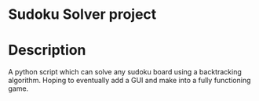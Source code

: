 # Sudoku Solver project

# Description
A python script which can solve any sudoku board using a backtracking algorithm. Hoping to eventually add a GUI and make into a fully functioning game.

